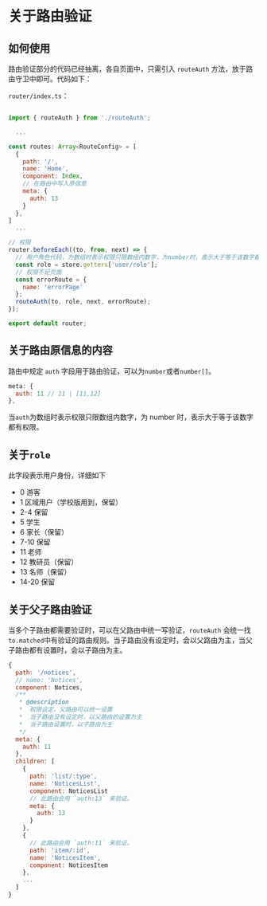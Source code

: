 # 关于路由验证

## 如何使用

路由验证部分的代码已经抽离，各自页面中，只需引入 `routeAuth` 方法，放于路由守卫中即可。代码如下：

`router/index.ts`：

```Javascript

import { routeAuth } from './routeAuth';

  ...

const routes: Array<RouteConfig> = [
  {
    path: '/',
    name: 'Home',
    component: Index,
    // 在路由中写入原信息
    meta: {
      auth: 13
    }
  },
]
  ...

// 权限
router.beforeEach((to, from, next) => {
  // 用户角色代码，为数组时表示权限只限数组内数字，为number时，表示大于等于该数字都有权限
  const role = store.getters['user/role'];
  // 权限不足页面
  const errorRoute = {
    name: 'errorPage'
  };
  routeAuth(to, role, next, errorRoute);
});

export default router;

```

## 关于路由原信息的内容

路由中规定 `auth` 字段用于路由验证，可以为`number`或者`number[]`。

```Javascript
meta: {
  auth: 11 // 11 | [11,12]
},

```

当`auth`为数组时表示权限只限数组内数字，为 number 时，表示大于等于该数字都有权限。

## 关于`role`

此字段表示用户身份，详细如下

- 0 游客
- 1 区域用户（学校版用到，保留）
- 2-4 保留
- 5 学生
- 6 家长（保留）
- 7-10 保留
- 11 老师
- 12 教研员（保留）
- 13 名师（保留）
- 14-20 保留

## 关于父子路由验证

当多个子路由都需要验证时，可以在父路由中统一写验证，`routeAuth` 会统一找 `to.matched`中有验证的路由规则。当子路由没有设定时，会以父路由为主，当父子路由都有设置时，会以子路由为主。

```javascript
{
  path: '/notices',
  // name: 'Notices',
  component: Notices,
  /**
   * @description
   *  权限设定，父路由可以统一设置
   *  当子路由没有设定时，以父路由的设置为主
   *  当子路由设置时，以子路由为主
   */
  meta: {
    auth: 11
  },
  children: [
    {
      path: 'list/:type',
      name: 'NoticesList',
      component: NoticesList
      // 此路由会用 `auth:13` 来验证。
      meta: {
        auth: 13
      }
    },
    {
      // 此路由会用 `auth:11` 来验证。
      path: 'item/:id',
      name: 'NoticesItem',
      component: NoticesItem
    },
    ...
  ]
}
```

